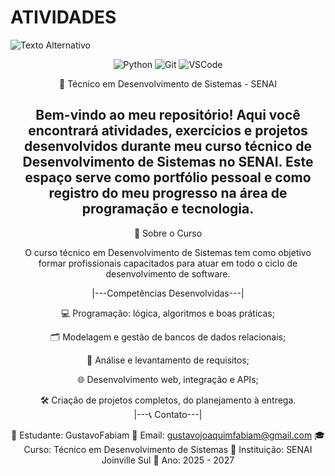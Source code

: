 # ATIVIDADES
![Texto Alternativo](https://logodownload.org/wp-content/uploads/2019/08/senai-logo-1.png)
<div align="center">

![Python](https://img.shields.io/badge/Python-3776AB?style=for-the-badge&logo=python&logoColor=white)
![Git](https://img.shields.io/badge/Git-F05032?style=for-the-badge&logo=git&logoColor=white)
![VSCode](https://img.shields.io/badge/VS%20Code-0078D4?style=for-the-badge&logo=visual-studio-code&logoColor=white)

</div>
<div align="center">
📆 Técnico em Desenvolvimento de Sistemas - SENAI

Bem-vindo ao meu repositório!
Aqui você encontrará atividades, exercícios e projetos desenvolvidos durante meu curso técnico de Desenvolvimento de Sistemas no SENAI.
Este espaço serve como portfólio pessoal e como registro do meu progresso na área de programação e tecnologia.
-----------------------
</div>
<div align="center">
🚀 Sobre o Curso

O curso técnico em Desenvolvimento de Sistemas tem como objetivo formar profissionais capacitados para atuar em todo o ciclo de desenvolvimento de software.

|---Competências Desenvolvidas---|

💻 Programação: lógica, algoritmos e boas práticas;

🗂️ Modelagem e gestão de bancos de dados relacionais;

🧩 Análise e levantamento de requisitos;

🌐 Desenvolvimento web, integração e APIs;
<div align="center">
🛠️ Criação de projetos completos, do planejamento à entrega.
<div align="center">
|---📞 Contato---|
<div align="center">

👤 Estudante: GustavoFabiam
📃 Email: gustavojoaquimfabiam@gmail.com
🎓 Curso: Técnico em Desenvolvimento de Sistemas
🏫 Instituição: SENAI Joinville Sul
📅 Ano: 2025 - 2027


</div>
